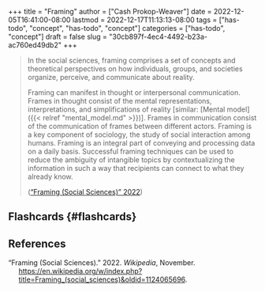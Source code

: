+++
title = "Framing"
author = ["Cash Prokop-Weaver"]
date = 2022-12-05T16:41:00-08:00
lastmod = 2022-12-17T11:13:13-08:00
tags = ["has-todo", "concept", "has-todo", "concept"]
categories = ["has-todo", "concept"]
draft = false
slug = "30cb897f-4ec4-4492-b23a-ac760ed49db2"
+++

> In the social sciences, framing comprises a set of concepts and theoretical perspectives on how individuals, groups, and societies organize, perceive, and communicate about reality.
>
> Framing can manifest in thought or interpersonal communication. Frames in thought consist of the mental representations, interpretations, and simplifications of reality [similar: [Mental model]({{< relref "mental_model.md" >}})]. Frames in communication consist of the communication of frames between different actors. Framing is a key component of sociology, the study of social interaction among humans. Framing is an integral part of conveying and processing data on a daily basis. Successful framing techniques can be used to reduce the ambiguity of intangible topics by contextualizing the information in such a way that recipients can connect to what they already know.
>
> (<a href="#citeproc_bib_item_1">“Framing (Social Sciences)” 2022</a>)


## Flashcards {#flashcards}

## References

<style>.csl-entry{text-indent: -1.5em; margin-left: 1.5em;}</style><div class="csl-bib-body">
  <div class="csl-entry"><a id="citeproc_bib_item_1"></a>“Framing (Social Sciences).” 2022. <i>Wikipedia</i>, November. <a href="https://en.wikipedia.org/w/index.php?title=Framing_(social_sciences)&oldid=1124065696">https://en.wikipedia.org/w/index.php?title=Framing_(social_sciences)&#38;oldid=1124065696</a>.</div>
</div>
